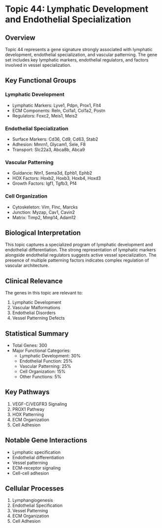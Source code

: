 # Topic 44: Lymphatic Development and Endothelial Specialization

## Overview
Topic 44 represents a gene signature strongly associated with lymphatic development, endothelial specialization, and vascular patterning. The gene set includes key lymphatic markers, endothelial regulators, and factors involved in vessel specialization.

## Key Functional Groups

### Lymphatic Development
- Lymphatic Markers: Lyve1, Pdpn, Prox1, Flt4
- ECM Components: Reln, Col1a1, Col1a2, Postn
- Regulators: Foxc2, Meis1, Meis2

### Endothelial Specialization
- Surface Markers: Cd36, Cd9, Cd63, Stab2
- Adhesion: Mmrn1, Glycam1, Sele, F8
- Transport: Slc22a3, Abca8b, Abca9

### Vascular Patterning
- Guidance: Ntn1, Sema3d, Ephb1, Ephb2
- HOX Factors: Hoxb2, Hoxb3, Hoxb4, Hoxd3
- Growth Factors: Igf1, Tgfb3, Pf4

### Cell Organization
- Cytoskeleton: Vim, Flnc, Marcks
- Junction: Myzap, Cav1, Cavin2
- Matrix: Timp2, Mmp14, Adam12

## Biological Interpretation
This topic captures a specialized program of lymphatic development and endothelial differentiation. The strong representation of lymphatic markers alongside endothelial regulators suggests active vessel specialization. The presence of multiple patterning factors indicates complex regulation of vascular architecture.

## Clinical Relevance
The genes in this topic are relevant to:
1. Lymphatic Development
2. Vascular Malformations
3. Endothelial Disorders
4. Vessel Patterning Defects

## Statistical Summary
- Total Genes: 300
- Major Functional Categories:
  * Lymphatic Development: 30%
  * Endothelial Function: 25%
  * Vascular Patterning: 25%
  * Cell Organization: 15%
  * Other Functions: 5%

## Key Pathways
1. VEGF-C/VEGFR3 Signaling
2. PROX1 Pathway
3. HOX Patterning
4. ECM Organization
5. Cell Adhesion

## Notable Gene Interactions
- Lymphatic specification
- Endothelial differentiation
- Vessel patterning
- ECM-receptor signaling
- Cell-cell adhesion

## Cellular Processes
1. Lymphangiogenesis
2. Endothelial Specification
3. Vessel Patterning
4. ECM Organization
5. Cell Adhesion 